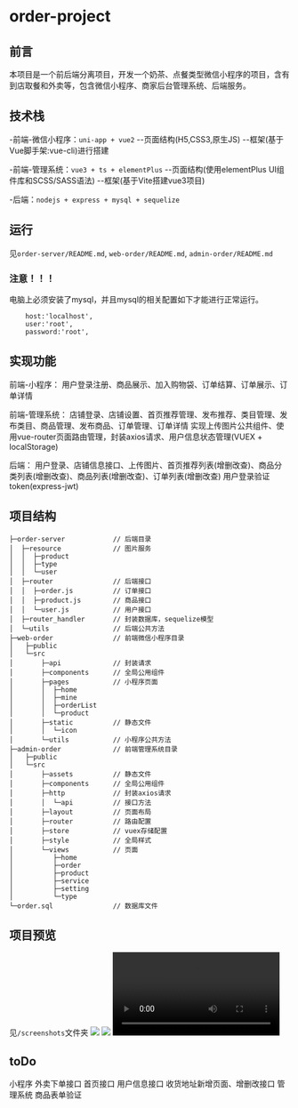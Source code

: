 # order-project

## 前言
本项目是一个前后端分离项目，开发一个奶茶、点餐类型微信小程序的项目，含有到店取餐和外卖等，包含微信小程序、商家后台管理系统、后端服务。

## 技术栈
-前端-微信小程序：`uni-app + vue2`
--页面结构(H5,CSS3,原生JS)
--框架(基于Vue脚手架:vue-cli)进行搭建

-前端-管理系统：`vue3 + ts + elementPlus`
--页面结构(使用elementPlus UI组件库和SCSS/SASS语法)
--框架(基于Vite搭建vue3项目)

-后端：`nodejs + express + mysql + sequelize`

## 运行
见`order-server/README.md`, `web-order/README.md`, `admin-order/README.md`

### 注意！！！
电脑上必须安装了mysql，并且mysql的相关配置如下才能进行正常运行。
```
    host:'localhost',
    user:'root',
    password:'root',
```
## 实现功能
前端-小程序：
    用户登录注册、商品展示、加入购物袋、订单结算、订单展示、订单详情

前端-管理系统：
    店铺登录、店铺设置、首页推荐管理、发布推荐、类目管理、发布类目、商品管理、发布商品、订单管理、订单详情
        实现上传图片公共组件、使用vue-router页面路由管理，封装axios请求、用户信息状态管理(VUEX + localStorage)

后端：
    用户登录、店铺信息接口、上传图片、首页推荐列表(增删改查)、商品分类列表(增删改查)、商品列表(增删改查)、订单列表(增删改查)
        用户登录验证token(express-jwt)

## 项目结构
```
├─order-server            // 后端目录
│  ├─resource             // 图片服务
│  │  ├─product
│  │  ├─type
│  │  └─user
│  ├─router               // 后端接口
│  │  ├─order.js          // 订单接口
│  │  ├─product.js        // 商品接口
│  │  └─user.js           // 用户接口
│  ├─router_handler       // 封装数据库，sequelize模型
│  └─utils                // 后端公共方法
├─web-order               // 前端微信小程序目录
│   ├─public
│   └─src
│       ├─api             // 封装请求
│       ├─components      // 全局公用组件
│       ├─pages           // 小程序页面
│       │  ├─home
│       │  ├─mine
│       │  ├─orderList
│       │  └─product
│       ├─static          // 静态文件
│       │  └─icon
│       └─utils           // 小程序公共方法
├─admin-order             // 前端管理系统目录
│   ├─public
│   └─src
│       ├─assets          // 静态文件
│       ├─components      // 全局公用组件
│       ├─http            // 封装axios请求
│       │  └─api          // 接口方法
│       ├─layout          // 页面布局
│       ├─router          // 路由配置
│       ├─store           // vuex存储配置
│       ├─style           // 全局样式
│       └─views           // 页面
│          ├─home
│          ├─order
│          ├─product
│          ├─service
│          ├─setting
│          └─type
└─order.sql               // 数据库文件
```

## 项目预览
见`/screenshots`文件夹
![](/screenshots/2024-10-29%20175102.png)
![](/screenshots/2024-10-29%20182810.png)
![](/screenshots/20241029_180528.mp4)

## toDo
小程序
    外卖下单接口
    首页接口
    用户信息接口
    收货地址新增页面、增删改接口
管理系统
    商品表单验证